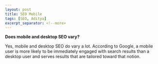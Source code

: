 ```yaml
---
layout: post
title: SEO Mobile
tags: [SEO, Aditya]
excerpt_separator: <!--more> 
---
```


**Does mobile and desktop SEO vary?**

Yes, mobile and desktop SEO do vary a lot. According to Google, a mobile user is more likely to be immediately engaged with search results than a desktop user and serves results that are tailored toward that notion.
 <!--more>
  
**What is RWD and how does it improve mobile SEO?**

A responsive web design (RWD) helps strengthen your mobile content marketing strategy. RWD is the approach of creating a website that can adjust its viewing environment across devices, from large desktop displays to smartphone screens. No longer do you need a separate site optimized for mobile – you can simply use RWD to ensure your website is accessible and aesthetically pleasing no matter the device.

There are several reasons why RWD is vital to a healthy mobile SEO and content marketing strategy. First off, you only have to manage your content for one website. No longer do you have to manage a mobile-friendly version of your domain. As long as your content is unique, optimized and relevant, the site will be viewed (in the eyes of Google) the same way on a mobile device or a laptop. Secondly, one of the best qualities of RWD is that the SEO credibility and trust you develop through link building transfers from your desktop user experience to your mobile site. It is the exact same website, just viewed differently depending on which device your audiences are using.

**How to find out my website is mobile friendly or not?**

Well, you can simply use a tool called mobile-friendly test to find out your site is mobile friendly or not. Below is the link to this tool: [Mobile friendly check](https://search.google.com/test/mobile-friendly)

**What is Google Mobile first Index?**

As more and more searches happen on mobile, Google wants its index and results to represent the majority of its users — who are mobile searchers.

Google has started to use the mobile version of the web as its primary search engine index. A search engine index is a collection of pages/documents that the search engine has discovered, primarily through crawling the web through links. Google has crawled the web from a desktop browser point of view, and now Google is changing that to crawl the web from a mobile browser view.

**Does content matter in Mobile SEO?**

Yes, content plays a major role in Mobile SEO as well. Below are listed below features of the content which help in improving the Mobile SEO:

1. **Content quality:** Factors such as newness and freshness to the content add a lot of value to SEO, if the content is unique and is not present in most of the competitor sites then the site ranking will be surely high.

2. **Content research/keyword research:** The most important SEO factor after creating good content is good keyword research. The content should be created using those keywords which users frequently use to find answers to the query on the topic or subject on which your website is based.

3. **Vertical search:** Vertical searches are searches which focus on covering one segment, a vertical slice of the overall interest rather than a broad range of interests.
For example: Google’s Image Search is an example of vertical search which focuses only on crawling images and not on text or other media and hence to improve the ranking of the website a huge focus should also be laid on Vertical search.

**How to configure site for multiple devices and help search engines understand your site?**

There are three main techniques for implementing a website that can handle view screens of all types and sizes. Here’s a chart comparing the three methods:

**Responsive web design:** Serves the same HTML code on the same URL regardless of the users’ device (desktop, tablet, mobile, non-visual browser), but can render the display differently (i.e., “respond”) based on the screen size. Responsive design is Google’s recommended design pattern.

**Dynamic serving:** Uses the same URL regardless of the device but generates a different version of HTML for different device types based on what the server knows about the user’s browser.

**Separate URLs:** Serves different code to each device, and on separate URLs. This configuration tries to detect the users’ device, then redirects to the appropriate page using HTTP redirects along with the Vary HTTP header.

Google does not favor any particular URL format as long as the page(s) and all page assets are accessible to all Googlebot user-agents.